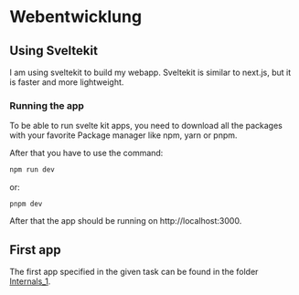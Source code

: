 # Webentwicklung

## Using Sveltekit

I am using sveltekit to build my webapp. Sveltekit is similar to next.js, but it is faster and more lightweight.

### Running the app

To be able to run svelte kit apps, you need to download all the packages with your favorite Package manager like npm, yarn or pnpm.

After that you have to use the command:

```bash
npm run dev
```

or:

```shell
pnpm dev
```

After that the app should be running on http://localhost:3000.

## First app

The first app specified in the given task can be found in the folder [Internals_1](https://github.com/HTW-Berlin-Vincent-Dlugosch/Webentwicklung/tree/main/internals_1).
